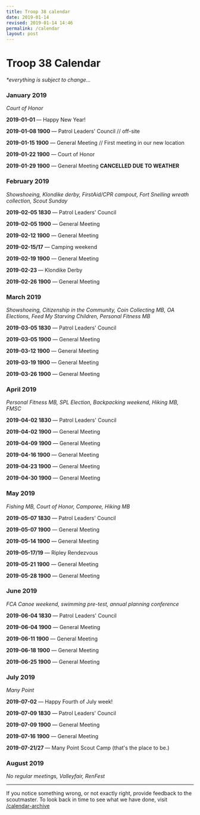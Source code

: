 ```yaml
---
title: Troop 38 calendar
date: 2019-01-14
revised: 2019-01-14 14:46 
permalink: /calendar
layout: post
---
```


# Troop 38 Calendar

<p><em>*everything is subject to change...</em></p>


<h3>January 2019</h3>
<p><em>Court of Honor</em></p>
<p><strong>2019-01-01     </strong> — Happy New Year!</p>
<p><strong>2019-01-08 1900</strong> — Patrol Leaders' Council // off-site</p>
<p><strong>2019-01-15 1900</strong> — General Meeting // First meeting in our new location</p>
<p><strong>2019-01-22 1900</strong> — Court of Honor</p>
<p><strong>2019-01-29 1900</strong> — General Meeting <strong class="red">CANCELLED DUE TO WEATHER</strong></p>

<h3>February 2019</h3>
<p><em>Showshoeing, Klondike derby, FirstAid/CPR campout, Fort Snelling wreath collection, Scout Sunday</em></p>
<p><strong>2019-02-05 1830</strong> — Patrol Leaders' Council</p>
<p><strong>2019-02-05 1900</strong> — General Meeting</p>
<p><strong>2019-02-12 1900</strong> — General Meeting</p>
<p><strong>2019-02-15/17</strong>   — Camping weekend</p>
<p><strong>2019-02-19 1900</strong> — General Meeting</p>
<p><strong>2019-02-23 </strong> — Klondike Derby</p>
<p><strong>2019-02-26 1900</strong> — General Meeting</p>

<h3>March 2019</h3>
<p><em>Showshoeing, Citizenship in the Community, Coin Collecting MB, OA Elections, Feed My Starving Children, Personal Fitness MB</em></p>
<p><strong>2019-03-05 1830</strong> — Patrol Leaders' Council</p>
<p><strong>2019-03-05 1900</strong> — General Meeting</p>
<p><strong>2019-03-12 1900</strong> — General Meeting</p>
<p><strong>2019-03-19 1900</strong> — General Meeting</p>
<p><strong>2019-03-26 1900</strong> — General Meeting</p>

<h3>April 2019</h3>
<p><em>Personal Fitness MB, SPL Election, Backpacking weekend, Hiking MB, FMSC</em></p>
<p><strong>2019-04-02 1830</strong> — Patrol Leaders' Council</p>
<p><strong>2019-04-02 1900</strong> — General Meeting</p>
<p><strong>2019-04-09 1900</strong> — General Meeting</p>
<p><strong>2019-04-16 1900</strong> — General Meeting</p>
<p><strong>2019-04-23 1900</strong> — General Meeting</p>
<p><strong>2019-04-30 1900</strong> — General Meeting</p>

<h3>May 2019</h3>
<p><em>Fishing MB, Court of Honor, Camporee, Hiking MB</em></p>
<p><strong>2019-05-07 1830</strong> — Patrol Leaders' Council</p>
<p><strong>2019-05-07 1900</strong> — General Meeting</p>
<p><strong>2019-05-14 1900</strong> — General Meeting</p>
<p><strong>2019-05-17/19</strong>   — Ripley Rendezvous</p>
<p><strong>2019-05-21 1900</strong> — General Meeting</p>
<p><strong>2019-05-28 1900</strong> — General Meeting</p>

<h3>June 2019</h3>
<p><em>FCA Canoe weekend, swimming pre-test, annual planning conference</em></p>
<p><strong>2019-06-04 1830</strong> — Patrol Leaders' Council</p>
<p><strong>2019-06-04 1900</strong> — General Meeting</p>
<p><strong>2019-06-11 1900</strong> — General Meeting</p>
<p><strong>2019-06-18 1900</strong> — General Meeting</p>
<p><strong>2019-06-25 1900</strong> — General Meeting</p>

<h3>July 2019</h3>
<p><em>Many Point</em></p>
<p><strong>2019-07-02</strong> — Happy Fourth of July week!</p>
<p><strong>2019-07-09 1830</strong> — Patrol Leaders' Council</p>
<p><strong>2019-07-09 1900</strong> — General Meeting</p>
<p><strong>2019-07-16 1900</strong> — General Meeting</p>
<p><strong>2019-07-21/27  </strong> — Many Point Scout Camp (that's the place to be.)</p>

<h3>August 2019</h3>
<p><em>No regular meetings, Valleyfair, RenFest</em></p>

<hr>
<p>If you notice something wrong, or not exactly right, provide feedback to the scoutmaster. To look back in time to see what we have done, visit <a href="/calendar-archive">/calendar-archive</a></p>
